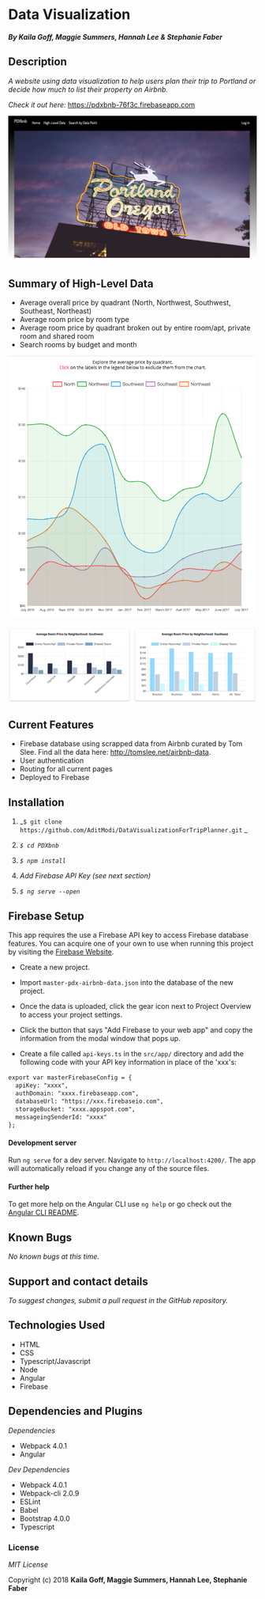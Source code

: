 # Data Visualization

#### _By Kaila Goff, Maggie Summers, Hannah Lee & Stephanie Faber_

## Description

_A website using data visualization to help users plan their trip to Portland or decide how much to list their property on Airbnb._



_Check it out here:_ https://pdxbnb-76f3c.firebaseapp.com

<kbd><img src="src/img/pdx.png"></kbd>

##  Summary of High-Level Data
  * Average overall price by quadrant (North, Northwest, Southwest, Southeast, Northeast)
  * Average room price by room type
  * Average room price by quadrant broken out by entire room/apt, private room and shared room
  * Search rooms by budget and month

  <kbd><img src="src/img/chart1.png" style="width: 500px;"></kbd>

  <kbd><img src="src/img/chart2.png"></kbd>

##  Current Features
  * Firebase database using scrapped data from Airbnb curated by Tom Slee. Find all the data here: http://tomslee.net/airbnb-data.
  * User authentication
  * Routing for all current pages
  * Deployed to Firebase

## Installation

  1. _`$ git clone https://github.com/AditModi/DataVisualizationForTripPlanner.git` _

  2. _`$ cd PDXbnb`_

  3.  _`$ npm install`_

  4. _Add Firebase API Key (see next section)_

  5. _`$ ng serve --open`_

## Firebase Setup

  This app requires the use a Firebase API key to access Firebase database features.
  You can acquire one of your own to use when running this project by visiting the [Firebase Website](https://firebase.google.com).

  * Create a new project.

  * Import `master-pdx-airbnb-data.json` into the database of the new project.

  * Once the data is uploaded, click the gear icon next to Project Overview to access your project settings.

  * Click the button that says "Add Firebase to your web app" and copy the information from the modal window that pops up.

  * Create a file called `api-keys.ts` in the `src/app/` directory and add the following code with your API key information in place of the 'xxx's:

  ```
  export var masterFirebaseConfig = {
    apiKey: "xxxx",
    authDomain: "xxxx.firebaseapp.com",
    databaseUrl: "https://xxx.firebaseio.com",
    storageBucket: "xxxx.appspot.com",
    messageingSenderId: "xxxx"
  };
  ```

#### Development server

Run `ng serve` for a dev server. Navigate to `http://localhost:4200/`. The app will automatically reload if you change any of the source files.

#### Further help

To get more help on the Angular CLI use `ng help` or go check out the [Angular CLI README](https://github.com/angular/angular-cli/blob/master/README.md).

## Known Bugs

_No known bugs at this time._

## Support and contact details

  _To suggest changes, submit a pull request in the GitHub repository._

## Technologies Used

  * HTML
  * CSS
  * Typescript/Javascript
  * Node
  * Angular
  * Firebase

## Dependencies and Plugins

  _Dependencies_
  * Webpack 4.0.1
  * Angular

_Dev Dependencies_
  * Webpack 4.0.1
  * Webpack-cli 2.0.9
  * ESLint
  * Babel
  * Bootstrap 4.0.0
  * Typescript

### License

  *MIT License*

Copyright (c) 2018 **Kaila Goff, Maggie Summers, Hannah Lee, Stephanie Faber**

